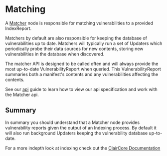 # Matching

A [Matcher](../reference/matcher.md) node is responsible for matching vulnerabilities to a provided IndexReport. 

Matchers by default are also responsible for keeping the database of vulnerabilities up to date. Matchers will typically run a set of Updaters which periodically probe their data sources for new contents, storing new vulnerabilities in the database when discovered.

The matcher API is designed to be called often and will always provide the most up-to-date VulnerabilityReport when queried. This VulnerabilityReport summaries both a manifest's contents and any vulnerabilities affecting the contents.

See our [api](../howto/api.md) guide to learn how to view our api specification and work with the Matcher api.

## Summary

In summary you should understand that a Matcher node provides vulnerability reports given the output of an Indexing process. By default it will also run background Updaters keeping the vulnerability database up-to-date.

For a more indepth look at indexing check out the [ClairCore Documentation](https://quay.github.io/claircore/)

